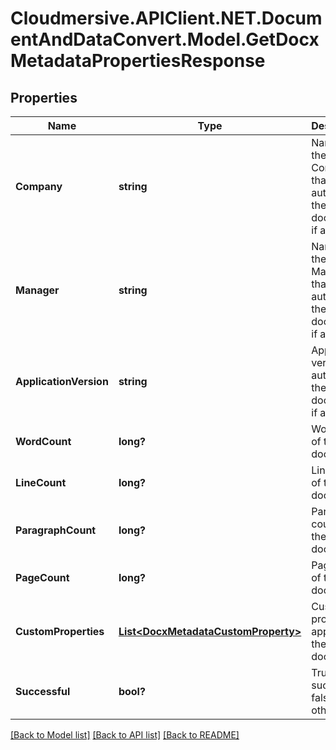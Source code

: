 # Cloudmersive.APIClient.NET.DocumentAndDataConvert.Model.GetDocxMetadataPropertiesResponse
## Properties

Name | Type | Description | Notes
------------ | ------------- | ------------- | -------------
**Company** | **string** | Name of the Company that authored the document, if available | [optional] 
**Manager** | **string** | Name of the Manager that authored the document, if available | [optional] 
**ApplicationVersion** | **string** | Application version that authored the document, if available | [optional] 
**WordCount** | **long?** | Word count of the document | [optional] 
**LineCount** | **long?** | Line count of the document | [optional] 
**ParagraphCount** | **long?** | Paragraph count of the document | [optional] 
**PageCount** | **long?** | Page count of the document | [optional] 
**CustomProperties** | [**List&lt;DocxMetadataCustomProperty&gt;**](DocxMetadataCustomProperty.md) | Custom properties applied to the document | [optional] 
**Successful** | **bool?** | True if successful, false otherwise | [optional] 

[[Back to Model list]](../README.md#documentation-for-models) [[Back to API list]](../README.md#documentation-for-api-endpoints) [[Back to README]](../README.md)

